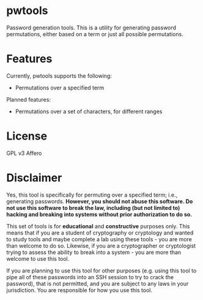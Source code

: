 # pwtools
Password generation tools. This is a utility for generating password permutations, either based on a term or just all possible permutations.

# Features
Currently, pwtools supports the following:

*  Permutations over a specified term

Planned features:

* Permutations over a set of characters, for different ranges

# License
GPL v3 Affero

# Disclaimer
Yes, this tool is specifically for permuting over a specified term; i.e., generating passwords. **However, you should not abuse this software. Do not use this software to break the law, including (but not limited to) hacking and breaking into systems without prior authorization to do so.**

This set of tools is for **educational** and **constructive** purposes only. This means that if you are a student of cryptography or cryptology and wanted to study tools and maybe complete a lab using these tools - you are more than welcome to do so. Likewise, if you are a cryptographer or cryptologist trying to assess the ability to break into a system - you are more than welcome to use this tool.

If you are planning to use this tool for other purposes (e.g. using this tool to pipe all of these passwords into an SSH session to try to crack the password), that is not permitted, and you are subject to any laws in your jurisdiction. You are responsible for how you use this tool.